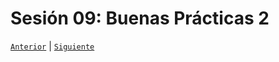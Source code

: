 # Sesión 09: Buenas Prácticas 2

[`Anterior`](../Session-08/Readme.md) | [`Siguiente`](../Session-10/Readme.md)